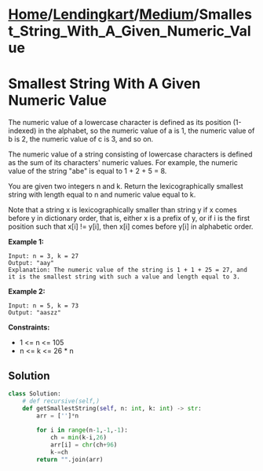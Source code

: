 # [Home](./../..)/[Lendingkart](./..)/[Medium](./)/Smallest_String_With_A_Given_Numeric_Value
<h1>Smallest String With A Given Numeric Value</h1>

<p>
The numeric value of a lowercase character is defined as its position (1-indexed) in the alphabet, so the numeric value of a is 1, the numeric value of b is 2, the numeric value of c is 3, and so on.
</p>
<p>
The numeric value of a string consisting of lowercase characters is defined as the sum of its characters' numeric values. For example, the numeric value of the string "abe" is equal to 1 + 2 + 5 = 8.
</p>
<p>
You are given two integers n and k. Return the lexicographically smallest string with length equal to n and numeric value equal to k.
</p>
<p>
Note that a string x is lexicographically smaller than string y if x comes before y in dictionary order, that is, either x is a prefix of y, or if i is the first position such that x[i] != y[i], then x[i] comes before y[i] in alphabetic order.
</p>

<b>Example 1:</b>

    Input: n = 3, k = 27
    Output: "aay"
    Explanation: The numeric value of the string is 1 + 1 + 25 = 27, and it is the smallest string with such a value and length equal to 3.
    
<b>Example 2:</b>

    Input: n = 5, k = 73
    Output: "aaszz"

<b>Constraints:</b>

- 1 <= n <= 105
- n <= k <= 26 * n

<h2>Solution</h2>

```python
class Solution:
    # def recursive(self,)
    def getSmallestString(self, n: int, k: int) -> str:
        arr = ['']*n
        
        for i in range(n-1,-1,-1):
            ch = min(k-i,26)
            arr[i] = chr(ch+96)
            k-=ch
        return "".join(arr)
```
